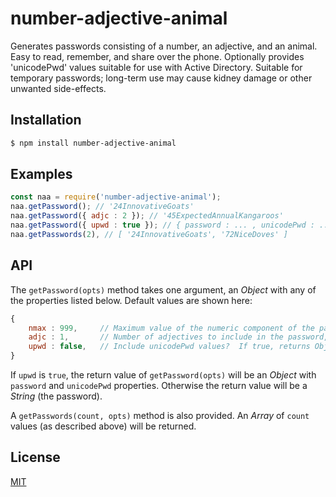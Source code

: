 # number-adjective-animal

Generates passwords consisting of a number, an adjective, and an animal.  Easy
to read, remember, and share over the phone.  Optionally provides 'unicodePwd'
values suitable for use with Active Directory.  Suitable for temporary passwords;
long-term use may cause kidney damage or other unwanted side-effects.

## Installation

```sh
$ npm install number-adjective-animal
```

## Examples

```js
const naa = require('number-adjective-animal');
naa.getPassword(); // '24InnovativeGoats'
naa.getPassword({ adjc : 2 }); // '45ExpectedAnnualKangaroos'
naa.getPassword({ upwd : true }); // { password : ... , unicodePwd : ... }
naa.getPasswords(2), // [ '24InnovativeGoats', '72NiceDoves' ]
```

## API

The `getPassword(opts)` method takes one argument, an *Object* with any of the
properties listed below.  Default values are shown here:

```js
{
    nmax : 999,     // Maximum value of the numeric component of the password, 2 or more
    adjc : 1,       // Number of adjectives to include in the password, 0 or more
    upwd : false,   // Include unicodePwd values?  If true, returns Object, otherwise String
}
```

If `upwd` is `true`, the return value of `getPassword(opts)` will be an *Object*
with `password` and `unicodePwd` properties.  Otherwise the return value will be
a *String* (the password).

A `getPasswords(count, opts)` method is also provided.  An *Array* of `count`
values (as described above) will be returned.

## License

[MIT](https://github.com/echicken/number-adjective-animal/blob/master/LICENSE)
